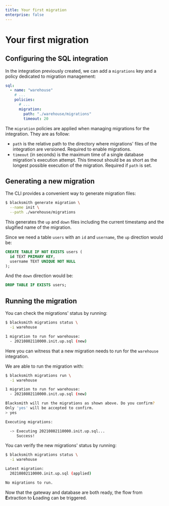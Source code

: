 ```yaml
---
title: Your first migration
enterprise: false
---
```


# Your first migration

## Configuring the SQL integration

In the integration previously created, we can add a `migrations` key and a policy
dedicated to migration management:
```yml
sql:
  - name: "warehouse"
    # ...
    policies:
      # ...
      migration:
        path: "./warehouse/migrations"
        timeout: 20
```

The `migration` policies are applied when managing migrations for the integration.
They are as follow:
- `path` is the relative path to the directory where migrations' files of the
  integration are versioned. Required to enable migrations.
- `timeout` (in seconds) is the maximum time of a single database migration's
  execution attempt. This timeout should be as short as the longest possible
  execution of the migration. Required if `path` is set.

## Generating a new migration

The CLI provides a convenient way to generate migration files:
```bash
$ blacksmith generate migration \
  --name init \
  --path ./warehouse/migrations
```

This generates the `up` and `down` files including the current timestamp and the
slugified name of the migration.

Since we need a table `users` with an `id` and `username`, the `up` direction
would be:
```sql
CREATE TABLE IF NOT EXISTS users (
  id TEXT PRIMARY KEY,
  username TEXT UNIQUE NOT NULL
);
```

And the `down` direction would be:
```sql
DROP TABLE IF EXISTS users;
```

## Running the migration

You can check the migrations' status by running:
```bash
$ blacksmith migrations status \
  -i warehouse

1 migration to run for warehouse:
  - 20210802110000.init.up.sql (new)
```

Here you can witness that a new migration needs to run for the `warehouse`
integration.

We are able to run the migration with:
```bash
$ blacksmith migrations run \
  -i warehouse

1 migration to run for warehouse:
  - 20210802110000.init.up.sql (new)

Blacksmith will run the migrations as shown above. Do you confirm?
Only 'yes' will be accepted to confirm.
> yes

Executing migrations:

  -> Executing 20210802110000.init.up.sql...
     Success!
```

You can verify the new migrations' status by running:
```bash
$ blacksmith migrations status \
  -i warehouse

Latest migration:
  20210802110000.init.up.sql (applied)

No migrations to run.
```

Now that the gateway and database are both ready, the flow from **E**xtraction
to **L**oading can be triggered.
